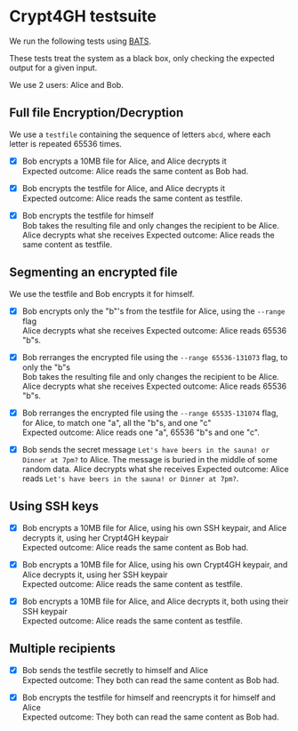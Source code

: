 # Crypt4GH testsuite

We run the following tests using [BATS](https://github.com/bats-core/bats-core).

These tests treat the system as a black box, only checking the expected output for a given input.

We use 2 users: Alice and Bob.

## Full file Encryption/Decryption

We use a `testfile` containing the sequence of letters `abcd`, where each letter is repeated 65536 times.

- [x] Bob encrypts a 10MB file for Alice, and Alice decrypts it<br/>
      Expected outcome: Alice reads the same content as Bob had.

- [x] Bob encrypts the testfile for Alice, and Alice decrypts it<br/>
      Expected outcome: Alice reads the same content as testfile.

- [x] Bob encrypts the testfile for himself<br/>
      Bob takes the resulting file and only changes the recipient to be Alice.
      Alice decrypts what she receives
      Expected outcome: Alice reads the same content as testfile.

## Segmenting an encrypted file

We use the testfile and Bob encrypts it for himself.

- [x] Bob encrypts only the "b"'s from the testfile for Alice, using the `--range` flag<br/>
      Alice decrypts what she receives
      Expected outcome: Alice reads 65536 "b"s.

- [x] Bob rerranges the encrypted file using the `--range 65536-131073` flag, to only the "b"s<br/>
      Bob takes the resulting file and only changes the recipient to be Alice.
      Alice decrypts what she receives
      Expected outcome: Alice reads 65536 "b"s.
  
- [x] Bob rerranges the encrypted file using the `--range 65535-131074` flag, for Alice, to match one "a", all the "b"s, and one "c"<br/>
      Expected outcome: Alice reads one "a", 65536 "b"s and one "c".

- [x] Bob sends the secret message `Let's have beers in the sauna! or Dinner at 7pm?` to Alice.
      The message is buried in the middle of some random data.
      Alice decrypts what she receives
      Expected outcome: Alice reads `Let's have beers in the sauna! or Dinner at 7pm?`.


## Using SSH keys


- [x] Bob encrypts a 10MB file for Alice, using his own SSH keypair, and Alice decrypts it, using her Crypt4GH keypair<br/>
      Expected outcome: Alice reads the same content as Bob had.

- [x] Bob encrypts a 10MB file for Alice, using his own Crypt4GH keypair, and Alice decrypts it, using her SSH keypair<br/>
      Expected outcome: Alice reads the same content as testfile.

- [x] Bob encrypts a 10MB file for Alice, and Alice decrypts it, both using their SSH keypair<br/>
      Expected outcome: Alice reads the same content as testfile.


## Multiple recipients


- [x] Bob sends the testfile secretly to himself and Alice<br/>
      Expected outcome: They both can read the same content as Bob had.

- [x] Bob encrypts the testfile for himself and reencrypts it for himself and Alice<br/>
      Expected outcome: They both can read the same content as Bob had.




